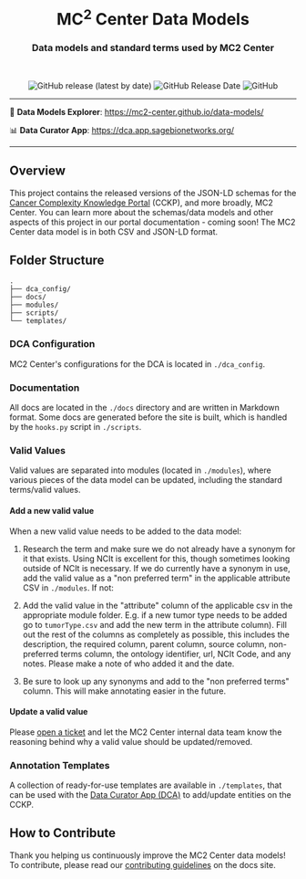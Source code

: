 <h1 align="center">
  MC<sup>2</sup> Center Data Models
</h1>

<h3 align="center">
  Data models and standard terms used by MC2 Center
</h3>
<br/>

<p align="center">
  <img 
    alt="GitHub release (latest by date)" 
    src="https://img.shields.io/github/release/mc2-center/mc2-data-models?label=latest%20release&display_name=release&style=flat-square"
  >
  <img 
    alt="GitHub Release Date" 
    src="https://img.shields.io/github/release-date/mc2-center/mc2-data-models?style=flat-square&color=green"
  >
  <img 
    alt="GitHub" 
    src="https://img.shields.io/github/license/mc2-center/mc2-data-models?style=flat-square&color=orange"
  >
</p>

---

🔎 **Data Models Explorer**: https://mc2-center.github.io/data-models/

📊 **Data Curator App**: https://dca.app.sagebionetworks.org/

---

## Overview

This project contains the released versions of the JSON-LD schemas for the
[Cancer Complexity Knowledge Portal] (CCKP), and more broadly, MC2 Center.
You can learn more about the schemas/data models and other aspects of this
project in our portal documentation - coming soon! The MC2 Center data model
is in both CSV and JSON-LD format.

## Folder Structure

```
.
├── dca_config/
├── docs/
├── modules/
├── scripts/
└── templates/
```

### DCA Configuration

MC2 Center's configurations for the DCA is located in `./dca_config`.

### Documentation

All docs are located in the `./docs` directory and are written in Markdown
format. Some docs are generated before the site is built, which is handled
by the `hooks.py` script in `./scripts`.

### Valid Values

Valid values are separated into modules (located in `./modules`), where
various pieces of the data model can be updated, including the standard
terms/valid values.

#### Add a new valid value
 
When a new valid value needs to be added to the data model:

1. Research the term and make sure we do not already have a synonym for it
   that exists. Using NCIt is excellent for this, though sometimes looking
   outside of NCIt is necessary. If we do currently have a synonym in use,
   add the valid value as a "non preferred term" in the applicable attribute
   CSV in `./modules`. If not:

2. Add the valid value in the "attribute" column of the applicable csv in
the appropriate module folder. E.g. if a new tumor type needs to be added
go to `tumorType.csv` and add the new term in the attribute column). Fill
out the rest of the columns as completely as possible, this includes the
description, the required column, parent column, source column, non-preferred
terms column, the ontology identifier, url, NCIt Code, and any notes.
Please make a note of who added it and the date.

3. Be sure to look up any synonyms and add to the "non preferred terms"
   column. This will make annotating easier in the future.

#### Update a valid value

Please [open a ticket] and let the MC2 Center internal data team know the
reasoning behind why a valid value should be updated/removed.

### Annotation Templates

A collection of ready-for-use templates are available in `./templates`, that
can be used with the [Data Curator App (DCA)] to add/update entities on the
CCKP.

## How to Contribute

Thank you helping us continuously improve the MC2 Center data models!  To
contribute, please read our [contributing guidelines] on the docs site.



[Cancer Complexity Knowledge Portal]: https://cancercomplexity.synapse.org/
[open a ticket]: https://github.com/mc2-center/data-models/issues/new?assignees=aditigopalan&labels=bug&projects=&template=bug-report.md&title=%5Bbug%5D+
[Data Curator App (DCA)]: https://dca.app.sagebionetworks.org/
[Contributing guidelines]: https://mc2-center.github.io/data-models/contributing/
